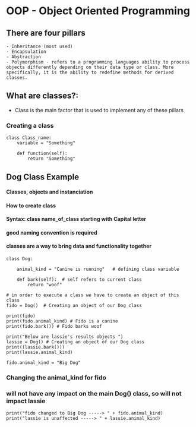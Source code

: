 # OOP - Object Oriented Programming

## There are four pillars
```
- Inheritance (most used)
- Encapsulation
- Abstraction
- Polymorphism - refers to a programming languages ability to process objects differently depending on their data type or class. More specifically, it is the ability to redefine methods for derived classes.
```
## What are classes?:

- Class is the main factor that is used to implement any of these pillars
### Creating a class
```
class Class_name:
    variable = "Something"

    def function(self):
        return "Something"
```
## Dog Class Example

#### Classes, objects and instanciation
#### How to create class
#### Syntax: class name_of_class starting with Capital letter
#### good naming convention is required
#### classes are a way to bring data and functionality together
```
class Dog:

    animal_kind = "Canine is running"   # defining class variable

    def bark(self):  # self refers to current class
        return "woof"
```
```
# in order to execute a class we have to create an object of this class
fido = Dog()  # Creating an object of our Dog class
```
```
print(fido)
print(fido.animal_kind) # Fido is a canine
print(fido.bark()) # Fido barks woof
```
```
print("Below are lassie's results objects ")
lassie = Dog() # Creating an object of our Dog class
print((lassie.bark()))
print(lassie.animal_kind)
```
```
fido.animal_kind = "Big Dog"
```
### Changing the animal_kind for fido
### will not have any impact on the main Dog() class, so will not impact lassie
```
print("fido changed to Big Dog -----> " + fido.animal_kind)
print("lassie is unaffected -----> " + lassie.animal_kind)
```
